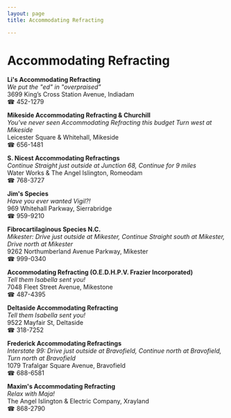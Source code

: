 ```yaml
---
layout: page 
title: Accommodating Refracting

---
```



# Accommodating Refracting


 **Li's Accommodating Refracting**  
_We put the "ed" in "overpraised"_  
3699 King’s Cross Station Avenue, Indiadam  
☎ 452-1279

**Mikeside Accommodating Refracting & Churchill**  
_You've never seen Accommodating Refracting this budget 
Turn west at Mikeside_  
Leicester Square & Whitehall, Mikeside  
☎ 656-1481

**S. Nicest Accommodating Refractings**  
_Continue Straight just outside at Junction 68, Continue for 9 miles_  
Water Works & The Angel Islington, Romeodam  
☎ 768-3727

**Jim's Species**  
_Have you ever wanted Vigil?!_  
969 Whitehall Parkway, Sierrabridge  
☎ 959-9210

**Fibrocartilaginous Species N.C.**  
_Mikester: Drive just outside at Mikester, Continue Straight south at Mikester, Drive north at Mikester_  
9262 Northumberland Avenue Parkway, Mikester  
☎ 999-0340

**Accommodating Refracting (O.E.D.H.P.V. Frazier Incorporated)**  
_Tell them Isabella sent you!_  
7048 Fleet Street Avenue, Mikestone  
☎ 487-4395

**Deltaside Accommodating Refracting**  
_Tell them Isabella sent you!_  
9522 Mayfair St, Deltaside  
☎ 318-7252

**Frederick Accommodating Refractings**  
_Interstate 99: Drive just outside at Bravofield, Continue north at Bravofield, Turn north at Bravofield_  
1079 Trafalgar Square Avenue, Bravofield  
☎ 688-6581

**Maxim's Accommodating Refracting**  
_Relax with Maja!_  
The Angel Islington & Electric Company, Xrayland  
☎ 868-2790


